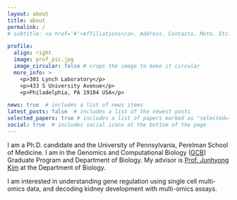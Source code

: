 ```yaml
---
layout: about
title: about
permalink: /
# subtitle: <a href='#'>Affiliations</a>. Address. Contacts. Moto. Etc.

profile:
  align: right
  image: prof_pic.jpg
  image_circular: false # crops the image to make it circular
  more_info: >
    <p>301 Lynch Laboratory</p>
    <p>433 S University Avenue</p>
    <p>Philadelphia, PA 19104 USA</p>

news: true  # includes a list of news items
latest_posts: false  # includes a list of the newest posts
selected_papers: true # includes a list of papers marked as "selected={true}"
social: true  # includes social icons at the bottom of the page
---
```


I am a Ph.D. candidate and the University of Pennsylvania, Perelman School of Medicine. I am in the Genomics and Computational Biology ([GCB](https://www.med.upenn.edu/gcb/)) Graduate Program and Department of Biology. My advisor is [Prof. Junhyong Kim](https://kim.bio.upenn.edu/) at the Department of Biology. 

I am interested in understanding gene regulation using single cell multi-omics data, and decoding kidney development with multi-omics assays. 